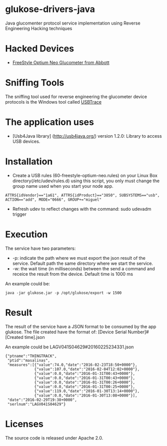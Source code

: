 # glukose-drivers-java
Java glucomenter protocol service implementation using Reverse Engineering Hacking techniques

# Hacked Devices
- [FreeStyle Optium Neo Glucometer from Abbott](http://www.abbottdiabetescare.es/freestyle-optium-neo)

# Sniffing Tools
The sniffing tool used for reverse engineering the glucometer device protocols is the Windows tool called [USBTrace](http://www.sysnucleus.com/)

# The application uses
- [Usb4Java library] (http://usb4java.org/) version 1.2.0: Library to access USB devices.

# Installation
- Create a USB rules (60-freestyle-optium-neo.rules) on your Linux Box directory(/etc/udev/rules.d) using this script, you only must change the group name used when you start your node app. 
```
ATTRS{idVendor}=="1a61", ATTRS{idProduct}=="3850", SUBSYSTEMS=="usb", ACTION=="add", MODE="0666", GROUP+="miguel"
```
- Refresh udev to reflect changes with the command: sudo udevadm trigger

# Execution
The service have two parameters:
- -p: indicate the path where we must export the json result of the service. Default path the same directory where we start the service.
- -w: the wait time (in milliseconds) between the send a command and receice the result from the device. Default time is 1000 ms

An example could be:
```
java -jar glukose.jar -p /opt/glukose/export -w 1500
```
# Result
The result of the service have a JSON format to be consumed by the app glukose. The file created have the format of:
[Device Serial Number]#[Created time].json

An example could be LAGV041S04629#20160225234331.json
```
{"ptname":"THINGTRACK",
 "ptid":"masalinas",
 "measures":[{"value":74.0,"date":"2016-02-23T18:50+0000"},
             {"value":107.0,"date":"2016-02-04T12:02+0000"},
             {"value":0.0,"date":"2016-01-31T00:43+0000"},
             {"value":0.0,"date":"2016-01-31T00:43+0000"},
             {"value":0.0,"date":"2016-01-31T00:26+0000"},
             {"value":0.0,"date":"2016-01-31T00:25+0000"},
             {"value":119.0,"date":"2016-01-30T13:14+0000"},
             {"value":0.0,"date":"2016-01-30T13:08+0000"}],
 "date":"2016-02-29T19:38+0000",
 "serlnum":"LAGV041S04629"}
```

# Licenses
The source code is released under Apache 2.0.
